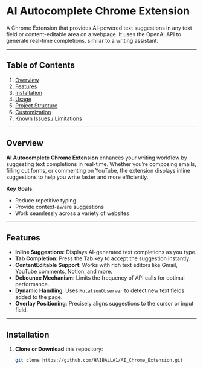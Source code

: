 # AI Autocomplete Chrome Extension

A Chrome Extension that provides AI-powered text suggestions in any text field or content-editable area on a webpage. It uses the OpenAI API to generate real-time completions, similar to a writing assistant.

---

## Table of Contents
1. [Overview](#overview)
2. [Features](#features)
3. [Installation](#installation)
4. [Usage](#usage)
5. [Project Structure](#project-structure)
6. [Customization](#customization)
7. [Known Issues / Limitations](#known-issues--limitations)
  

---

## Overview
**AI Autocomplete Chrome Extension** enhances your writing workflow by suggesting text completions in real-time. Whether you’re composing emails, filling out forms, or commenting on YouTube, the extension displays inline suggestions to help you write faster and more efficiently.

**Key Goals**:
- Reduce repetitive typing
- Provide context-aware suggestions
- Work seamlessly across a variety of websites

---

## Features
- **Inline Suggestions**: Displays AI-generated text completions as you type.
- **Tab Completion**: Press the Tab key to accept the suggestion instantly.
- **ContentEditable Support**: Works with rich text editors like Gmail, YouTube comments, Notion, and more.
- **Debounce Mechanism**: Limits the frequency of API calls for optimal performance.
- **Dynamic Handling**: Uses `MutationObserver` to detect new text fields added to the page.
- **Overlay Positioning**: Precisely aligns suggestions to the cursor or input field.

---

## Installation

1. **Clone or Download** this repository:
   ```bash
   git clone https://github.com/HAIBALLA1/AI_Chrome_Extension.git
